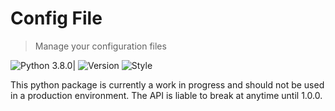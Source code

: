 # Config File 

> Manage your configuration files

![Python 3.8.0|](https://img.shields.io/badge/python-3.8.0-blue.svg) 
![Version](https://img.shields.io/badge/version-0.1.0-blue.svg) 
![Style](https://img.shields.io/badge/code%20style-black-000000.svg)

This python package is currently a work in progress and should not be used in a production environment.
The API is liable to break at anytime until 1.0.0.